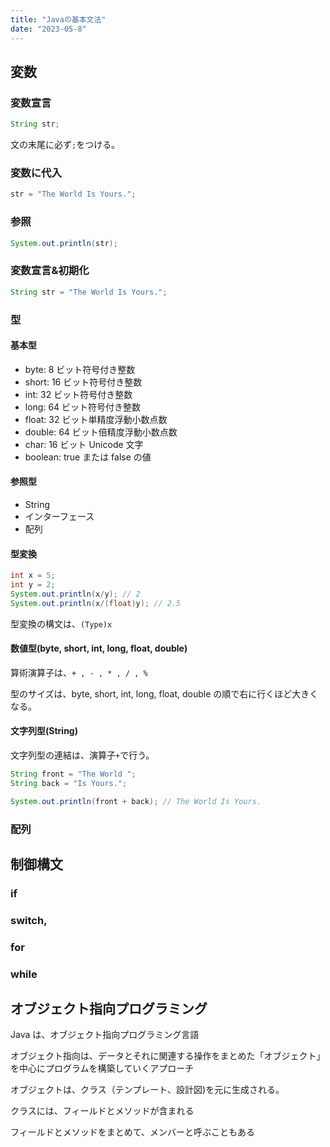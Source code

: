 ```yaml
---
title: "Javaの基本文法"
date: "2023-05-8"
---
```


## 変数

### 変数宣言

```java
String str;
```

文の末尾に必ず`;`をつける。

### 変数に代入

```java
str = "The World Is Yours.";
```

### 参照

```java
System.out.println(str);
```

### 変数宣言&初期化

```java
String str = "The World Is Yours.";
```

### 型

#### 基本型

-   byte: 8 ビット符号付き整数
-   short: 16 ビット符号付き整数
-   int: 32 ビット符号付き整数
-   long: 64 ビット符号付き整数
-   float: 32 ビット単精度浮動小数点数
-   double: 64 ビット倍精度浮動小数点数
-   char: 16 ビット Unicode 文字
-   boolean: true または false の値

#### 参照型

-   String
-   インターフェース
-   配列

#### 型変換

```java
int x = 5;
int y = 2;
System.out.println(x/y); // 2
System.out.println(x/(float)y); // 2.5
```

型変換の構文は、`(Type)x`

#### 数値型(byte, short, int, long, float, double)

算術演算子は、`+ , - , * , / , %`

型のサイズは、byte, short, int, long, float, double の順で右に行くほど大きくなる。

#### 文字列型(String)

文字列型の連結は、演算子`+`で行う。

```java
String front = "The World ";
String back = "Is Yours.";

System.out.println(front + back); // The World Is Yours.
```

### 配列

## 制御構文

### if

### switch,

### for

### while

## オブジェクト指向プログラミング

Java は、オブジェクト指向プログラミング言語

オブジェクト指向は、データとそれに関連する操作をまとめた「オブジェクト」を中心にプログラムを構築していくアプローチ

オブジェクトは、クラス（テンプレート、設計図)を元に生成される。

クラスには、フィールドとメソッドが含まれる

フィールドとメソッドをまとめて、メンバーと呼ぶこともある
